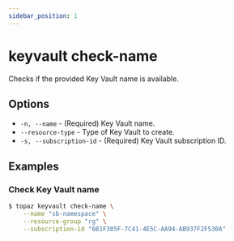 ```yaml
---
sidebar_position: 1
---
```


# keyvault check-name
Checks if the provided Key Vault name is available.

## Options
* `-n, --name` - (Required) Key Vault name.
* `--resource-type` - Type of Key Vault to create.
* `-s, --subscription-id` - (Required) Key Vault subscription ID.

## Examples

### Check Key Vault name
```bash
$ topaz keyvault check-name \
    --name "sb-namespace" \
    --resource-group "rg" \
    --subscription-id "6B1F305F-7C41-4E5C-AA94-AB937F2F530A"
```
